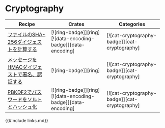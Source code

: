 # Cryptography

| Recipe | Crates | Categories |
|--------|--------|------------|
| [ファイルのSHA-256ダイジェストを計算する][ex-sha-digest] | [![ring-badge]][ring] [![data-encoding-badge]][data-encoding] | [![cat-cryptography-badge]][cat-cryptography] |
| [メッセージをHMACダイジェストで署名、認証する][ex-hmac] | [![ring-badge]][ring] | [![cat-cryptography-badge]][cat-cryptography] |
| [PBKDF2でパスワードをソルトとハッシュ化][ex-pbkdf2] | [![ring-badge]][ring] [![data-encoding-badge]][data-encoding] | [![cat-cryptography-badge]][cat-cryptography] |

[ex-sha-digest]: cryptography/hashing.html#calculate-the-sha-256-digest-of-a-file
[ex-hmac]: cryptography/hashing.html#sign-and-verify-a-message-with-hmac-digest
[ex-pbkdf2]: cryptography/encryption.html#salt-and-hash-a-password-with-pbkdf2

{{#include links.md}}
